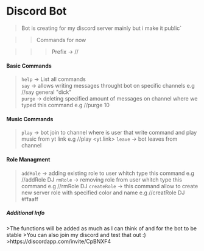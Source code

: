 # Discord Bot

>Bot is creating for my discord server mainly but i make it public`

>>Commands for now

>>>Prefix -> //

<h4>Basic Commands</h4>

>`help` -> List all commands <br/>
>`say` -> allows writing messages throught bot on specific channels e.g //say general "dick" <br/>
>`purge` -> deleting specified amount of messages on channel where we typed this command e.g //purge 10<br/>

<h4>Music Commands</h4>

>`play` -> bot join to channel where is user that write command and play music from yt link e.g //play <yt.link>
>`leave` -> bot leaves from channel

<h4>Role Managment</h4>

>`addRole` -> adding existing role to user whitch type this command e.g //addRole DJ
>`rmRole` -> removing role from user whitch type this command e.g //rmRole DJ
>`createRole` -> this command allow to create new server role with specified color and name e.g //creatRole DJ #ffaaff


<h5>Additional Info</h5>
>The functions will be added as much as I can think of and for the bot to be stable
>You can also join my discord and test that out :)
>https://discordapp.com/invite/CpBNXF4
